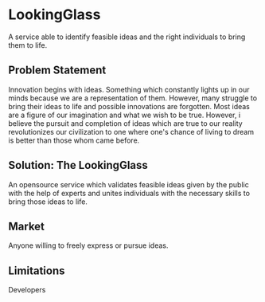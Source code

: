 # LookingGlass
A service able to identify feasible ideas and the right individuals to bring them to life.


## Problem Statement

Innovation begins with ideas. Something which constantly lights up in our minds because we are a representation of them. However, many struggle to bring their ideas to life and possible innovations are forgotten. Most ideas are a figure of our imagination and what we wish to be true. However, i believe the pursuit and completion of ideas which are true to our reality revolutionizes our civilization to one where one's chance of living to dream is better than those whom came before.


## Solution: The LookingGlass

An opensource service which validates feasible ideas given by the public with the help of experts and unites individuals with the necessary skills to bring those ideas to life. 


## Market
Anyone willing to freely express or pursue ideas.

## Limitations
Developers

